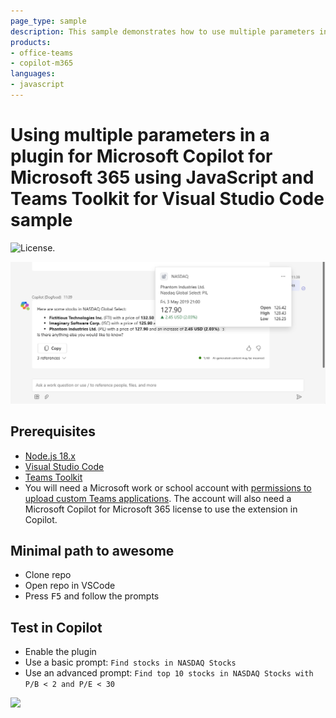 ```yaml
---
page_type: sample
description: This sample demonstrates how to use multiple parameters in a plugin for Microsoft Copilot for Microsoft 365 using JavaScript and Teams Toolkit for Visual Studio Code.
products:
- office-teams
- copilot-m365
languages:
- javascript
---
```


# Using multiple parameters in a plugin for Microsoft Copilot for Microsoft 365 using JavaScript and Teams Toolkit for Visual Studio Code sample

![License.](https://img.shields.io/badge/license-MIT-green.svg)

![Plugin response from Copilot with reference preview Adaptive Card displayed](./assets/preview.png)

## Prerequisites

- [Node.js 18.x](https://nodejs.org/download/release/v18.18.2/)
- [Visual Studio Code](https://code.visualstudio.com/)
- [Teams Toolkit](https://marketplace.visualstudio.com/items?itemName=TeamsDevApp.ms-teams-vscode-extension)
- You will need a Microsoft work or school account with [permissions to upload custom Teams applications](https://learn.microsoft.com/microsoftteams/platform/concepts/build-and-test/prepare-your-o365-tenant#enable-custom-teams-apps-and-turn-on-custom-app-uploading). The account will also need a Microsoft Copilot for Microsoft 365 license to use the extension in Copilot.

## Minimal path to awesome

- Clone repo
- Open repo in VSCode
- Press <kbd>F5</kbd> and follow the prompts

## Test in Copilot

- Enable the plugin
- Use a basic prompt: `Find stocks in NASDAQ Stocks`
- Use an advanced prompt: `Find top 10 stocks in NASDAQ Stocks with P/B < 2 and P/E < 30`

![](https://m365-visitor-stats.azurewebsites.net/SamplesGallery/officedev-copilot-for-m365-plugins-samples-msgext-multiparam-js)